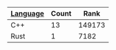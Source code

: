 | [Language](https://kenkoooo.com/atcoder/atcoder-api/v3/user/language_rank?user=AntoLee) | Count | Rank |
|------------------|-------|------|
| C++ | 13 | 149173 |
| Rust | 1 | 7182 |
